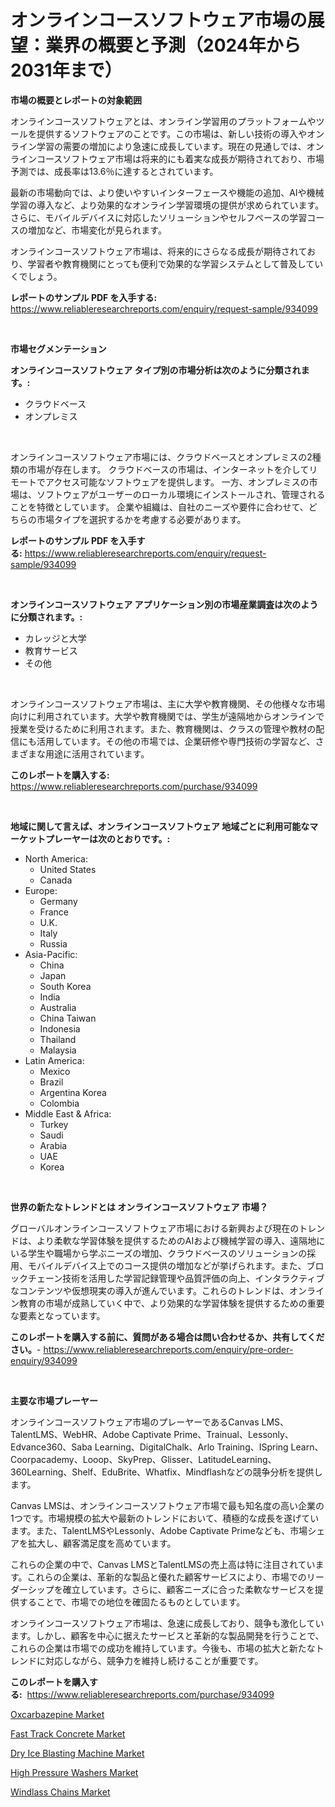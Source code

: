 <p><h1>オンラインコースソフトウェア市場の展望：業界の概要と予測（2024年から2031年まで）</h1></p><p><strong>市場の概要とレポートの対象範囲</strong></p>
<p><p>オンラインコースソフトウェアとは、オンライン学習用のプラットフォームやツールを提供するソフトウェアのことです。この市場は、新しい技術の導入やオンライン学習の需要の増加により急速に成長しています。現在の見通しでは、オンラインコースソフトウェア市場は将来的にも着実な成長が期待されており、市場予測では、成長率は13.6％に達するとされています。</p><p>最新の市場動向では、より使いやすいインターフェースや機能の追加、AIや機械学習の導入など、より効果的なオンライン学習環境の提供が求められています。さらに、モバイルデバイスに対応したソリューションやセルフペースの学習コースの増加など、市場変化が見られます。</p><p>オンラインコースソフトウェア市場は、将来的にさらなる成長が期待されており、学習者や教育機関にとっても便利で効果的な学習システムとして普及していくでしょう。</p></p>
<p><strong>レポートのサンプル PDF を入手する:</strong> <a href="https://www.reliableresearchreports.com/enquiry/request-sample/934099">https://www.reliableresearchreports.com/enquiry/request-sample/934099</a></p>
<p>&nbsp;</p>
<p><strong>市場セグメンテーション</strong></p>
<p><strong>オンラインコースソフトウェア タイプ別の市場分析は次のように分類されます。:</strong></p>
<p><ul><li>クラウドベース</li><li>オンプレミス</li></ul></p>
<p>&nbsp;</p>
<p><p>オンラインコースソフトウェア市場には、クラウドベースとオンプレミスの2種類の市場が存在します。 クラウドベースの市場は、インターネットを介してリモートでアクセス可能なソフトウェアを提供します。 一方、オンプレミスの市場は、ソフトウェアがユーザーのローカル環境にインストールされ、管理されることを特徴としています。 企業や組織は、自社のニーズや要件に合わせて、どちらの市場タイプを選択するかを考慮する必要があります。</p></p>
<p><strong>レポートのサンプル PDF を入手する:</strong>&nbsp;<a href="https://www.reliableresearchreports.com/enquiry/request-sample/934099">https://www.reliableresearchreports.com/enquiry/request-sample/934099</a></p>
<p>&nbsp;</p>
<p><strong> オンラインコースソフトウェア アプリケーション別の市場産業調査は次のように分類されます。:</strong></p>
<p><ul><li>カレッジと大学</li><li>教育サービス</li><li>その他</li></ul></p>
<p>&nbsp;</p>
<p><p>オンラインコースソフトウェア市場は、主に大学や教育機関、その他様々な市場向けに利用されています。大学や教育機関では、学生が遠隔地からオンラインで授業を受けるために利用されます。また、教育機関は、クラスの管理や教材の配信にも活用しています。その他の市場では、企業研修や専門技術の学習など、さまざまな用途に活用されています。</p></p>
<p><strong>このレポートを購入する:</strong>&nbsp; <a href="https://www.reliableresearchreports.com/purchase/934099">https://www.reliableresearchreports.com/purchase/934099</a></p>
<p>&nbsp;</p>
<p><strong>地域に関して言えば、オンラインコースソフトウェア 地域ごとに利用可能なマーケットプレーヤーは次のとおりです。:</strong></p>
<p><ul>
    <li>
        North America:
        <ul>
            <li>United States</li>
            <li>Canada</li>
        </ul>
    </li>
    <li>
        Europe:
        <ul>
            <li>Germany</li>
            <li>France</li>
            <li>U.K.</li>
            <li>Italy</li>
            <li>Russia</li>
        </ul>
    </li>
    <li>
        Asia-Pacific:
        <ul>
            <li>China</li>
            <li>Japan</li>
            <li>South Korea</li>
            <li>India</li>
            <li>Australia</li>
            <li>China Taiwan</li>
            <li>Indonesia</li>
            <li>Thailand</li>
            <li>Malaysia</li>
        </ul>
    </li>
    <li>
        Latin America:
        <ul>
            <li>Mexico</li>
            <li>Brazil</li>
            <li>Argentina Korea</li>
            <li>Colombia</li>
        </ul>
    </li>
    <li>
        Middle East & Africa:
        <ul>
            <li>Turkey</li>
            <li>Saudi</li>
            <li>Arabia</li>
            <li>UAE</li>
            <li>Korea</li>
        </ul>
    </li>
    </ul></p>
<p>&nbsp;</p>
<p><strong>世界の新たなトレンドとは オンラインコースソフトウェア 市場？</strong></p>
<p><p>グローバルオンラインコースソフトウェア市場における新興および現在のトレンドは、より柔軟な学習体験を提供するためのAIおよび機械学習の導入、遠隔地にいる学生や職場から学ぶニーズの増加、クラウドベースのソリューションの採用、モバイルデバイス上でのコース提供の増加などが挙げられます。また、ブロックチェーン技術を活用した学習記録管理や品質評価の向上、インタラクティブなコンテンツや仮想現実の導入が進んでいます。これらのトレンドは、オンライン教育の市場が成熟していく中で、より効果的な学習体験を提供するための重要な要素となっています。</p></p>
<p><strong>このレポートを購入する前に、質問がある場合は問い合わせるか、共有してください。</strong>- <a href="https://www.reliableresearchreports.com/enquiry/pre-order-enquiry/934099">https://www.reliableresearchreports.com/enquiry/pre-order-enquiry/934099</a></p>
<p>&nbsp;</p>
<p><strong>主要な市場プレーヤー</strong></p>
<p><p>オンラインコースソフトウェア市場のプレーヤーであるCanvas LMS、TalentLMS、WebHR、Adobe Captivate Prime、Trainual、Lessonly、Edvance360、Saba Learning、DigitalChalk、Arlo Training、ISpring Learn、Coorpacademy、Looop、SkyPrep、Glisser、LatitudeLearning、360Learning、Shelf、EduBrite、Whatfix、Mindflashなどの競争分析を提供します。</p><p>Canvas LMSは、オンラインコースソフトウェア市場で最も知名度の高い企業の1つです。市場規模の拡大や最新のトレンドにおいて、積極的な成長を遂げています。また、TalentLMSやLessonly、Adobe Captivate Primeなども、市場シェアを拡大し、顧客満足度を高めています。</p><p>これらの企業の中で、Canvas LMSとTalentLMSの売上高は特に注目されています。これらの企業は、革新的な製品と優れた顧客サービスにより、市場でのリーダーシップを確立しています。さらに、顧客ニーズに合った柔軟なサービスを提供することで、市場での地位を確固たるものとしています。</p><p>オンラインコースソフトウェア市場は、急速に成長しており、競争も激化しています。しかし、顧客を中心に据えたサービスと革新的な製品開発を行うことで、これらの企業は市場での成功を維持しています。今後も、市場の拡大と新たなトレンドに対応しながら、競争力を維持し続けることが重要です。</p></p>
<p><strong>このレポートを購入する:</strong>&nbsp;&nbsp;<a href="https://www.reliableresearchreports.com/purchase/934099">https://www.reliableresearchreports.com/purchase/934099</a></p>
<p><p><a href="https://poised-avenue-46d.notion.site/Oxcarbazepine-Market-Size-Share-Trends-Analysis-Report-By-Material-By-Type-By-End-user-By-Regi-4d3d421159e043f3a3020c77c39c998d">Oxcarbazepine Market</a></p><p><a href="https://view.publitas.com/reportprime-1/fast-track-concrete-market-size-growing-and-forecasted-for-period-from-2024-2031-and-provides-complete-market-analysis-of-this-market/">Fast Track Concrete Market</a></p><p><a href="https://github.com/wusalecollins540tpqoz/Market-Research-Report-List-1/blob/main/dry-ice-blasting-machine-market.md">Dry Ice Blasting Machine Market</a></p><p><a href="https://github.com/kathiaseamanalvaradovlprc2h/Market-Research-Report-List-1/blob/main/high-pressure-washers-market.md">High Pressure Washers Market</a></p><p><a href="https://gamy-alyssum-396.notion.site/Windlass-Chains-Market-Provides-a-Comprehensive-Analysis-Including-a-Macro-Overview-of-the-Market-as-628135f17325453c8a7601a2b1fbe0ad">Windlass Chains Market</a></p></p>